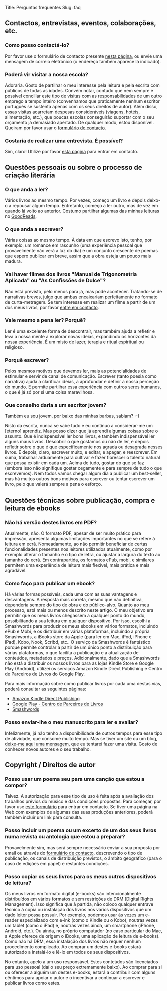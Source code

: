 Title: Perguntas frequentes
Slug: faq


## Contactos, entrevistas, eventos, colaborações, etc.

### Como posso contactá-lo?
Por favor use o formulário de contacto presente [nesta página](), ou envie uma mensagem de correio eletrónico (o endereço também aparece lá indicado).

### Poderá vir visitar a nossa escola?
Adoraria. Gosto de partilhar o meu interesse pela leitura e pela escrita com públicos de todas as idades. Convém notar, contudo que nem sempre é possível conciliar este tipo de visitas com as responsabilidades de um outro emprego a tempo inteiro (convenhamos que praticamente nenhum escritor português se sustenta apenas com os seus direitos de autor). Além disso, essas visitas acarretam despesas consideráveis (viagens, hotéis, alimentação, etc.), que poucas escolas conseguirão suportar com o seu orçamento já demasiado apertado. De qualquer modo, estou disponível. Queiram por favor usar o [formulário de contacto]().

### Gostaria de realizar uma entrevista. É possível?
Sim, claro! Utilize por favor [esta página]() para entrar em contacto.


## Questões pessoais ou sobre o processo de criação literária

### O que anda a ler?
Vários livros ao mesmo tempo. Por vezes, começo um livro e depois deixo-o a repousar algum tempo. Entretanto, começo a ler outro, mas de vez em quando lá volto ao anterior. Costumo partilhar algumas das minhas leituras no [GoodReads]().

### O que anda a escrever?
Várias coisas ao mesmo tempo. À data em que escrevo isto, tenho, por exemplo, um romance em rascunho (uma experiência pessoal que provavelmente não verá a luz do dia) e um conjunto crescente de poemas que espero publicar em breve, assim que a obra esteja um pouco mais madura.

### Vai haver filmes dos livros "Manual de Trigonometria Aplicada" ou "As Confissões de Dulce"?

Não está previsto, pelo menos para já, mas pode acontecer. Tratando-se de narrativas breves, julgo que ambas encaixariam perfeitamente no formato de curta-metragem. Se tem interesse em realizar um filme a partir de um dos meus livros, por favor [entre em contacto]().

### Vale mesmo a pena ler? Porquê?
Ler é uma excelente forma de descontrair, mas também ajuda a refletir e leva a nossa mente a explorar novas ideias, expandindo os horizontes da nossa experiência. É um misto de lazer, terapia e ritual espiritual ou religioso.

### Porquê escrever?
Pelos mesmos motivos que devemos ler, mais as potencialidades de estimular e servir de canal de comunicação. Escrever (tanto poesia como narrativa) ajuda a clarificar ideias, a aprofundar e definir a nossa perceção do mundo. E permite partilhar essa experiência com outros seres humanos, o que é já só por si uma coisa maravilhosa.

### Que conselho daria a um escritor jovem?
Também eu sou jovem, por baixo das minhas barbas, sabiam? :-)

Nisto da escrita, nunca se sabe tudo e eu continuo a considerar-me um [eterno] aprendiz. Mas posso dizer que já aprendi algumas coisas sobre o assunto. Que é indispensável ler bons livros, e também indispensável ler alguns maus livros. Descobrir o que gostamos ou não de ler, e depois refletir sobre o que é que especificamente nos agrada ou desagrada nesses livros. E depois, claro, escrever muito, e editar, e apagar, e reescrever. Em suma, trabalhar arduamente para cultivar e fazer florescer o talento natural que possa existir em cada um. Acima de tudo, gostar do que se faz (embora isso não signifique gostar cegamente e para sempre de tudo o que escrevemos). Nem todos vamos chegar algum dia a publicar um best-seller, mas há muitos outros bons motivos para escrever ou tentar escrever um livro, pelo que valerá sempre a pena o esforço.


## Questões técnicas sobre publicação, compra e leitura de ebooks

### Não há versão destes livros em PDF?
Atualmente, não. O formato PDF, apesar de ser muito prático para impressão, apresenta algumas limitações importantes no que se refere à leitura em ecrã. Nomeadamente, ao não permitir beneficiar de certas funcionalidades presentes nos leitores utilizados atualmente, como por exemplo alterar o tamanho e o tipo de letra, ou ajustar a largura do texto ao tamanho do ecrã. Em contrapartida, os formatos ePub, mobi, e similares permitem uma experiência de leitura mais flexível, mais prática e mais agradável.

### Como faço para publicar um ebook?
Há várias formas possíveis, cada uma com as suas vantagens e desvantagens. A resposta mais correta, mesmo que não definitiva, dependeria sempre do tipo de obra e do público-alvo. Quanto ao meu processo, está mais ou menos descrito neste artigo. O meu objetivo era permitir que os meus livros chegassem a qualquer ponto do mundo, possibilitando a sua leitura em qualquer dispositivo. Por isso, escolhi a Smashwords para produzir os meus ebooks em vários formatos, incluindo ePub e Mobi, e os distribuir em várias plataformas, incluindo a própria Smashwords, a iBooks store da Apple (para ler em Mac, iPod, iPhone e iPad), Kobo, Nook, Scribd, etc.. O serviço da Smashwords é fantástico porque permite controlar a partir de um único ponto a distribuição para várias plataformas, o que facilita a publicação e a atualização de conteúdos, metadados e preços. Adicionalmente, dado que a Smashwords não está a distribuir os nossos livros para as lojas Kindle Store e Google Play (Android), utilizei os serviços Amazon Kindle Direct Publishing e Centro de Parceiros de Livros do Google Play. 

Para mais informação sobre como publicar livros por cada uma destas vias, poderá consultar as seguintes páginas:

- [Amazon Kindle Direct Publishing](https://kdp.amazon.com)
- [Google Play - Centro de Parceiros de Livros](https://play.google.com/books/publish/)
- [Smashwords](https://www.smashwords.com/about/supportfaq#Publishing)

### Posso enviar-lhe o meu manuscrito para ler e avaliar?
Infelizmente, já não tenho a disponibilidade de outros tempos para esse tipo de atividade, que consome muito tempo. Mas se tiver um site ou um blog, [deixe-me aqui uma mensagem](), que eu tentarei fazer uma visita. Gosto de conhecer novos autores e o seu trabalho.

## Copyright / Direitos de autor

### Posso usar um poema seu para uma canção que estou a compor?
Talvez. A autorização para esse tipo de uso é feita após a avaliação dos trabalhos prévios do músico e das condições propostas. Para começar, por favor use [este formulário]() para entrar em contacto. Se tiver uma página na Web com exemplos de algumas das suas produções anteriores, poderá também incluir um link para consulta.

### Posso incluir um poema ou um excerto de um dos seus livros numa revista ou antologia que estou a preparar?

Provavelmente sim, mas será sempre necessário enviar a sua proposta por email ou através do [formulário de contacto](), descrevendo o tipo de publicação, os canais de distribuição previstos, o âmbito geográfico (para o caso de edições em papel) e restantes condições.

### Posso copiar os seus livros para os meus outros dispositivos de leitura?
Os meus livros em formato digital (e-books) são intencionalmente distribuídos em vários formatos e sem restrições de DRM (Digital Rights Management). Isso significa que à partida, não coloco qualquer entrave técnico à cópia ou instalação dos livros nos vários dispositivos que um dado leitor possa possuir. Por exemplo, podemos usar às vezes um e-reader especializado com e-ink (como o Kindle ou o Kobo), noutras vezes um tablet (como o iPad) e, noutras vezes ainda, um smartphone (iPhone, Android, etc.). Ou ainda, no próprio computador (no caso particular do Mac, a Apple oferece de origem o iBooks, uma aplicação de leitura de e-books). Como não há DRM, essa instalação dos livros não requer nenhum procedimento complicado. Ao comprar um destes e-books estará autorizado a instalá-lo e lê-lo em todos os seus dispositivos.

No entanto, apelo a um uso responsável. Estes conteúdos são licenciados para uso pessoal (daí o seu preço extremamente baixo). Ao comprar para si ou oferecer a alguém um destes e-books, estará a contribuir com alguns cêntimos para apoiar o autor e o incentivar a continuar a escrever e publicar livros como estes.